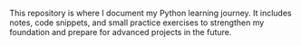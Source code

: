 This repository is where I document my Python learning journey. It includes notes, code snippets, and small practice exercises to strengthen my foundation and prepare for advanced projects in the future.